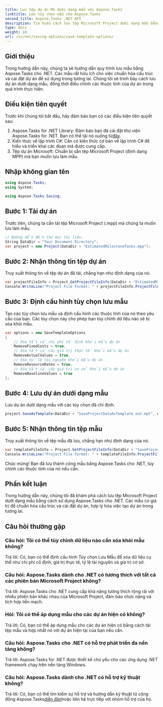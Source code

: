 ```yaml
---
title: Lưu tệp dự án MS dưới dạng mẫu với Aspose.Tasks
linktitle: Lưu tùy chọn mẫu cho Aspose.Tasks
second_title: Aspose.Tasks .NET API
description: Tìm hiểu cách lưu tệp Microsoft Project dưới dạng mẫu bằng Aspose.Tasks cho .NET. Tùy chỉnh cài đặt mẫu để quản lý dự án hợp lý.
type: docs
weight: 18
url: /vi/net/saving-options/save-template-options/
---
```

## Giới thiệu
Trong hướng dẫn này, chúng ta sẽ hướng dẫn quy trình lưu mẫu bằng Aspose.Tasks cho .NET. Các mẫu rất hữu ích cho việc chuẩn hóa cấu trúc và cài đặt dự án để sử dụng trong tương lai. Chúng tôi sẽ trình bày cách lưu dự án dưới dạng mẫu, đồng thời điều chỉnh các thuộc tính của dự án trong quá trình thực hiện.
## Điều kiện tiên quyết
Trước khi chúng tôi bắt đầu, hãy đảm bảo bạn có các điều kiện tiên quyết sau:
1.  Aspose.Tasks for .NET Library: Đảm bảo bạn đã cài đặt thư viện Aspose.Tasks for .NET. Bạn có thể tải nó xuống từ[đây](https://releases.aspose.com/tasks/net/).
2. Kiến thức về lập trình C#: Cần có kiến thức cơ bản về lập trình C# để hiểu và triển khai các đoạn mã được cung cấp.
3. Tệp dự án Microsoft: Chuẩn bị sẵn tệp Microsoft Project (định dạng MPP) mà bạn muốn lưu làm mẫu.

## Nhập không gian tên
```csharp
using Aspose.Tasks;
using System;

using Aspose.Tasks.Saving;
```
## Bước 1: Tải dự án
Trước tiên, chúng ta cần tải tệp Microsoft Project (.mpp) mà chúng ta muốn lưu làm mẫu.
```csharp
// Đường dẫn đến thư mục tài liệu.
String DataDir = "Your Document Directory";
var project = new Project(DataDir + "EstimatedMilestoneTasks.mpp");
```
## Bước 2: Nhận thông tin tệp dự án
Truy xuất thông tin về tệp dự án đã tải, chẳng hạn như định dạng của nó.
```csharp
var projectFileInfo = Project.GetProjectFileInfo(DataDir + "EstimatedMilestoneTasks.mpp");
Console.WriteLine("Project File Format: " + projectFileInfo.ProjectFileFormat);
```
## Bước 3: Định cấu hình tùy chọn lưu mẫu
Tạo các tùy chọn lưu mẫu và định cấu hình các thuộc tính của nó theo yêu cầu của bạn. Các tùy chọn này cho phép bạn tùy chỉnh dữ liệu nào sẽ bị xóa khỏi mẫu.
```csharp
var options = new SaveTemplateOptions
{
	// Xóa tất cả chi phí cố định khỏi mẫu dự án
	RemoveFixedCosts = true,
	// Xóa tất cả các giá trị thực tế khỏi mẫu dự án
	RemoveActualValues = true,
	// Xóa tỷ lệ tài nguyên khỏi mẫu dự án
	RemoveResourceRates = true,
	// Xóa tất cả các giá trị cơ sở khỏi mẫu dự án
	RemoveBaselineValues = true
};
```
## Bước 4: Lưu dự án dưới dạng mẫu
Lưu dự án dưới dạng mẫu với các tùy chọn đã chỉ định.
```csharp
project.SaveAsTemplate(DataDir + "SaveProjectDataAsTemplate_out.mpt", options);
```
## Bước 5: Nhận thông tin tệp mẫu
Truy xuất thông tin về tệp mẫu đã lưu, chẳng hạn như định dạng của nó.
```csharp
var templateFileInfo = Project.GetProjectFileInfo(DataDir + "SaveProjectDataAsTemplate_out.mpt");
Console.WriteLine("Project File Format: " + templateFileInfo.ProjectFileFormat);
```
Chúc mừng! Bạn đã lưu thành công mẫu bằng Aspose.Tasks cho .NET, tùy chỉnh các thuộc tính của nó nếu cần.

## Phần kết luận
Trong hướng dẫn này, chúng tôi đã khám phá cách lưu tệp Microsoft Project dưới dạng mẫu bằng cách sử dụng Aspose.Tasks cho .NET. Các mẫu có giá trị để chuẩn hóa cấu trúc và cài đặt dự án, hợp lý hóa việc tạo dự án trong tương lai.
## Câu hỏi thường gặp
### Câu hỏi: Tôi có thể tùy chỉnh dữ liệu nào cần xóa khỏi mẫu không?
Trả lời: Có, bạn có thể định cấu hình Tùy chọn Lưu Mẫu để xóa dữ liệu cụ thể như chi phí cố định, giá trị thực tế, tỷ lệ tài nguyên và giá trị cơ sở.
### Câu hỏi: Aspose.Tasks dành cho .NET có tương thích với tất cả các phiên bản Microsoft Project không?
Trả lời: Aspose.Tasks cho .NET cung cấp khả năng tương thích rộng rãi với nhiều phiên bản khác nhau của Microsoft Project, đảm bảo chức năng và tích hợp liền mạch.
### Hỏi: Tôi có thể áp dụng mẫu cho các dự án hiện có không?
Trả lời: Có, bạn có thể áp dụng mẫu cho các dự án hiện có bằng cách tải tệp mẫu và hợp nhất nó với dự án hiện tại của bạn nếu cần.
### Câu hỏi: Aspose.Tasks cho .NET có hỗ trợ phát triển đa nền tảng không?
Trả lời: Aspose.Tasks for .NET được thiết kế chủ yếu cho các ứng dụng .NET framework chạy trên nền tảng Windows.
### Câu hỏi: Aspose.Tasks dành cho .NET có hỗ trợ kỹ thuật không?
 Trả lời: Có, bạn có thể tìm kiếm sự hỗ trợ và hướng dẫn kỹ thuật từ cộng đồng Aspose.Tasks[diễn đàn](https://forum.aspose.com/c/tasks/15)hoặc liên hệ trực tiếp với nhóm hỗ trợ của họ.